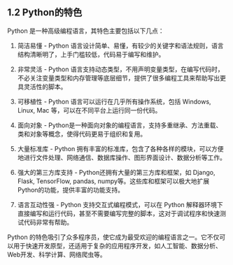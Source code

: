 ## 1.2 Python的特色

Python 是一种高级编程语言，其特色主要包括以下几点：

1. 简洁易懂 - Python 语言设计简单、易懂，有较少的关键字和语法规则，语言结构清晰明了，上手门槛较低，代码易于编写和维护。

2. 非常灵活 - Python 语言支持动态类型，不用声明变量类型，在编写代码时，不必关注变量类型和内存管理等底层细节，提供了很多编程工具来帮助写出更具灵活性的脚本。

3. 可移植性 - Python 语言可以运行在几乎所有操作系统，包括 Windows, Linux, Mac 等，可以在不同平台上运行同一份代码。

4. 面向对象 - Python是一种面向对象的编程语言，支持多重继承、方法重载、类和对象等概念，使得代码更易于组织和复用。

5. 大量标准库 - Python 拥有丰富的标准库，包含了各种各样的模块，可以方便地进行文件处理、网络通信、数据库操作、图形界面设计、数据分析等工作。

6. 强大的第三方库支持 - Python还拥有大量的第三方库和框架，如 Django, Flask, TensorFlow, pandas, numpy等。这些库和框架可以极大地扩展Python的功能，提供丰富的功能支持。

7. 语言互动性强 - Python 支持交互式编程模式，可以在 Python 解释器环境下直接编写和运行代码，甚至不需要编写完整的脚本，这对于调试程序和快速测试代码非常有帮助。

Python 的特色吸引了众多程序员，使它成为最受欢迎的编程语言之一。它不仅可以用于快速开发原型，还适用于复杂的应用程序开发，如人工智能、数据分析、Web开发、科学计算、网络爬虫等。